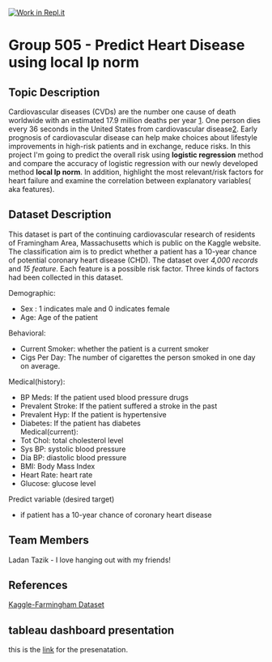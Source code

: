 [![Work in Repl.it](https://classroom.github.com/assets/work-in-replit-14baed9a392b3a25080506f3b7b6d57f295ec2978f6f33ec97e36a161684cbe9.svg)](https://classroom.github.com/online_ide?assignment_repo_id=315718&assignment_repo_type=GroupAssignmentRepo)
# Group 505 - Predict Heart Disease using local lp norm

## Topic Description
Cardiovascular diseases (CVDs) are the number one cause of death worldwide with an estimated 17.9 million deaths per year [1](https://www.who.int/health-topics/cardiovascular-diseases/#tab=tab_1). One person dies every 36 seconds in the United States from cardiovascular disease[2](https://www.cdc.gov/heartdisease/facts.htm). Early prognosis of cardiovascular disease can help make choices about lifestyle improvements in high-risk patients and in exchange, reduce risks. In this project I'm going to  predict the overall risk using **logistic regression** method and compare the accuracy of logistic regression with our newly developed method **local lp norm**. In addition, highlight the most relevant/risk factors for heart failure and examine the correlation between explanatory variables( aka features).

## Dataset Description
This dataset is part of the continuing cardiovascular research of residents of Framingham Area, Massachusetts which is public on the Kaggle website. The classification aim is to predict whether a patient has a 10-year chance of potential coronary heart disease (CHD). The dataset over *4,000 records* and *15 feature*. Each feature is a possible risk factor. Three kinds of factors had been collected in this dataset.

Demographic:
- Sex : 1 indicates male and 0 indicates female
- Age: Age of the patient

Behavioral:
- Current Smoker: whether the patient is a current smoker
- Cigs Per Day: The number of cigarettes the person smoked in one day on average.

Medical(history):
- BP Meds: If the patient used blood pressure drugs
- Prevalent Stroke: If the patient suffered a stroke in the past
- Prevalent Hyp: If the patient is hypertensive
- Diabetes: If the patient has diabetes<br>
Medical(current):
- Tot Chol: total cholesterol level 
- Sys BP: systolic blood pressure
- Dia BP: diastolic blood pressure 
- BMI: Body Mass Index 
- Heart Rate: heart rate
- Glucose: glucose level

Predict variable (desired target)
- if patient has a 10-year chance of coronary heart disease

## Team Members

Ladan Tazik - I love hanging out with my friends!

## References
[Kaggle-Farmingham Dataset](https://www.kaggle.com/amanajmera1/framingham-heart-study-dataset)

## tableau dashboard presentation
this is the [link](https://youtu.be/OjJBLbf1wDI) for the presenatation.